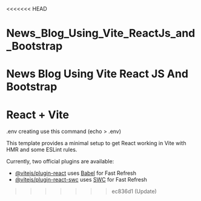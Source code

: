 <<<<<<< HEAD
# News_Blog_Using_Vite_ReactJs_and_Bootstrap
News Blog Using Vite React JS And Bootstrap
=======
# React + Vite

.env creating use this command (echo > .env)

This template provides a minimal setup to get React working in Vite with HMR and some ESLint rules.

Currently, two official plugins are available:

- [@vitejs/plugin-react](https://github.com/vitejs/vite-plugin-react/blob/main/packages/plugin-react/README.md) uses [Babel](https://babeljs.io/) for Fast Refresh
- [@vitejs/plugin-react-swc](https://github.com/vitejs/vite-plugin-react-swc) uses [SWC](https://swc.rs/) for Fast Refresh
>>>>>>> ec836d1 (Update)
